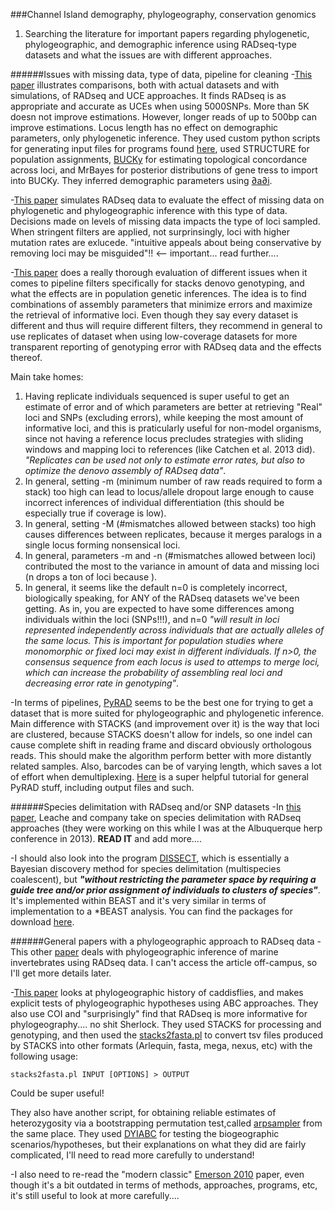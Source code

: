 ###Channel Island demography, phylogeography, conservation genomics

1. Searching the literature for important papers regarding phylogenetic, phylogeographic, and demographic inference using RADseq-type datasets and what the issues are with different approaches. 

######Issues with missing data, type of data, pipeline for cleaning
-[This paper](http://arxiv.org/abs/1312.6439) illustrates comparisons, both with actual datasets and with simulations, of RADseq and UCE approaches. It finds RADseq is as appropriate and accurate as UCEs when using 5000SNPs. More than 5K doesn not improve estimations. However, longer reads of up to 500bp can improve estimations. Locus length has no effect on demographic parameters, only phylogenetic inference. They used custom python scripts for generating input files for programs found [here](https://github.com/mgharvey/misc_python), used STRUCTURE for population assignments, [BUCKy](http://www.stat.wisc.edu/~ane/bucky/) for estimating topological concordance across loci, and MrBayes for posterior distributions of gene tress to import into BUCKy. They inferred demographic parameters using [∂a∂i](https://code.google.com/p/dadi/). 

-[This paper](http://sysbio.oxfordjournals.org/content/early/2014/07/27/sysbio.syu046.short) simulates RADseq data to evaluate the effect of missing data on phylogenetic and phylogeographic inference with this type of data. Decisions made on levels of missing data impacts the type of loci sampled. When stringent filters are applied, not surprinsingly, loci with higher mutation rates are exlucede. "intuitive appeals about being conservative by removing loci may be misguided"!! <-- important... read further.... 

-[This paper](http://onlinelibrary.wiley.com/doi/10.1111/1755-0998.12291/abstract) does a really thorough evaluation of different issues when it comes to pipeline filters specifically for stacks denovo genotyping, and what the effects are in population genetic inferences. The idea is to find combinations of assembly parameters that minimize errors and maximize the retrieval of informative loci. Even though they say every dataset is different and thus will require different filters, they recommend in general to use replicates of dataset when using low-coverage datasets for more transparent reporting of genotyping error with RADseq data and the effects thereof. 

Main take homes: 

1. Having replicate individuals sequenced is super useful to get an estimate of error and of which parameters are better at retrieving "Real" loci and SNPs (excluding errors), while keeping the most amount of informative loci, and this is praticularly useful for non-model organisms, since not having a reference locus precludes strategies with sliding windows and mapping loci to references (like Catchen et al. 2013 did). *"Replicates can be used not only to estimate error rates, but also to optimize the denovo assembly of RADseq data"*.
2. In general, setting -m (minimum number of raw reads required to form a stack) too high can lead to locus/allele dropout large enough to cause incorrect inferences of individual differentiation (this should be especially true if coverage is low).
3. In general, setting -M (#mismatches allowed between stacks) too high causes differences between replicates, because it merges paralogs in a single locus forming nonsensical loci.
4. In general, parameters -m and -n (#mismatches allowed between loci) contributed the most to the variance in amount of data and missing loci (n drops a ton of loci because ).
5. In general, it seems like the default n=0 is completely incorrect, biologically speaking, for ANY of the RADseq datasets we've been getting. As in, you are expected to have some differences among individuals within the loci (SNPs!!!), and n=0 *"will result in loci represented independently across individuals that are actually alleles of the same locus. This is important for population studies where monomorphic or fixed loci may exist in different individuals. If n>0, the consensus sequence from each locus is used to attemps to merge loci, which can increase the probability of assembling real loci and decreasing error rate in genotyping"*. 



-In terms of pipelines, [PyRAD](http://dereneaton.com/software/pyrad/) seems to be the best one for trying to get a dataset that is more suited for phylogeographic and phylogenetic inference. Main difference with STACKS (and improvement over it) is the way that loci are clustered, because STACKS doesn't allow for indels, so one indel can cause complete shift in reading frame and discard obviously orthologous reads. This should make the algorithm perform better with more distantly related samples. Also, barcodes can be of varying length, which saves a lot of effort when demultiplexing. [Here](http://nbviewer.ipython.org/gist/dereneaton/af9548ea0e94bff99aa0/pyRAD_v.3.0.ipynb) is a super helpful tutorial for general PyRAD stuff, including output files and such.


######Species delimitation with RADseq and/or SNP datasets
-In [this paper](http://sysbio.oxfordjournals.org/content/63/4/534.short), Leache and company take on species delimitation with RADseq approaches (they were working on this while I was at the Albuquerque herp conference in 2013). **READ IT** and add more....

-I should also look into the program [DISSECT](http://bioinformatics.oxfordjournals.org/content/31/7/991.short), which is essentially a Bayesian discovery method for species delimitation (multispecies coalescent), but ***"without restricting the parameter space by requiring a guide tree and/or prior assignment of individuals to clusters of species"***. It's implemented within BEAST and it's very similar in terms of implementation to a *BEAST analysis. You can find the packages for download [here](http://www.indriid.com/software.html).


######General papers with a phylogeographic approach to RADseq data
-This other [paper](http://onlinelibrary.wiley.com/doi/10.1111/mec.12228/abstract?deniedAccessCustomisedMessage=&userIsAuthenticated=false) deals with phylogeographic inference of marine invertebrates using RADseq data. I can't access the article off-campus, so I'll get more details later.

-[This paper](http://onlinelibrary.wiley.com/store/10.1002/ece3.1366/asset/ece31366.pdf?v=1&t=ibpb3esg&s=304673628a522c9b16d3b39f494d51a1dd70c762) looks at phylogeographic history of caddisflies, and makes explicit tests of phylogeographic hypotheses using ABC approaches. They also use COI and "surprisingly" find that RADseq is more informative for phylogeography.... no shit Sherlock. They used STACKS for processing and genotyping, and then used the [stacks2fasta.pl](https://github.com/evoeco/radtools) to convert tsv files produced by STACKS into other formats (Arlequin, fasta, mega, nexus, etc) with the following usage:

	stacks2fasta.pl INPUT [OPTIONS] > OUTPUT

Could be super useful!

They also have another script, for obtaining reliable estimates of heterozygosity via a bootstrapping permutation test,called [arpsampler](https://github.com/evoeco/radtools) from the same place. They used [DYIABC](http://bioinformatics.oxfordjournals.org/content/early/2014/01/02/bioinformatics.btt763) for testing the biogeographic scenarios/hypotheses, but their explanations on what they did are fairly complicated, I'll need to read more carefully to understand! 

-I also need to re-read the "modern classic" [Emerson 2010](http://www.pnas.org/content/107/37/16196.full) paper, even though it's a bit outdated in terms of methods, approaches, programs, etc, it's still useful to look at more carefully.... 








 


